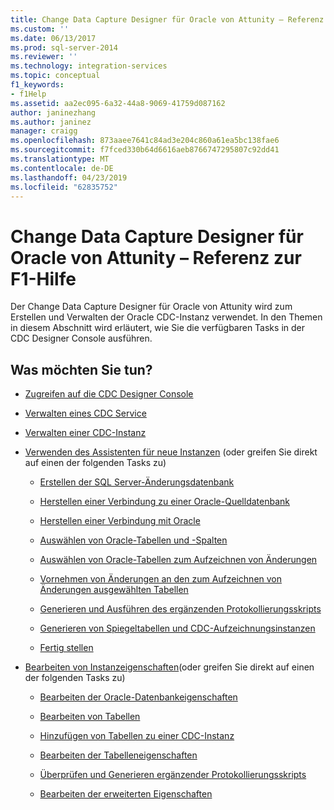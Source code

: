 ```yaml
---
title: Change Data Capture Designer für Oracle von Attunity – Referenz zur F1-Hilfe | Microsoft-Dokumentation
ms.custom: ''
ms.date: 06/13/2017
ms.prod: sql-server-2014
ms.reviewer: ''
ms.technology: integration-services
ms.topic: conceptual
f1_keywords:
- f1Help
ms.assetid: aa2ec095-6a32-44a8-9069-41759d087162
author: janinezhang
ms.author: janinez
manager: craigg
ms.openlocfilehash: 873aaee7641c84ad3e204c860a61ea5bc138fae6
ms.sourcegitcommit: f7fced330b64d6616aeb8766747295807c92dd41
ms.translationtype: MT
ms.contentlocale: de-DE
ms.lasthandoff: 04/23/2019
ms.locfileid: "62835752"
---
```

# <a name="change-data-capture-designer-for-oracle-by-attunity-f1-help-reference"></a>Change Data Capture Designer für Oracle von Attunity – Referenz zur F1-Hilfe
  Der Change Data Capture Designer für Oracle von Attunity wird zum Erstellen und Verwalten der Oracle CDC-Instanz verwendet. In den Themen in diesem Abschnitt wird erläutert, wie Sie die verfügbaren Tasks in der CDC Designer Console ausführen.  
  
## <a name="what-do-you-want-to-do"></a>Was möchten Sie tun?  
  
-   [Zugreifen auf die CDC Designer Console](access-the-cdc-designer-console.md)  
  
-   [Verwalten eines CDC Service](manage-a-cdc-service.md)  
  
-   [Verwalten einer CDC-Instanz](manage-a-cdc-instance.md)  
  
-   [Verwenden des Assistenten für neue Instanzen](use-the-new-instance-wizard.md) (oder greifen Sie direkt auf einen der folgenden Tasks zu)  
  
    -   [Erstellen der SQL Server-Änderungsdatenbank](create-the-sql-server-change-database.md)  
  
    -   [Herstellen einer Verbindung zu einer Oracle-Quelldatenbank](connect-to-an-oracle-source-database.md)  
  
    -   [Herstellen einer Verbindung mit Oracle](connect-to-oracle.md)  
  
    -   [Auswählen von Oracle-Tabellen und -Spalten](select-oracle-tables-and-columns.md)  
  
    -   [Auswählen von Oracle-Tabellen zum Aufzeichnen von Änderungen](select-oracle-tables-for-capturing-changes.md)  
  
    -   [Vornehmen von Änderungen an den zum Aufzeichnen von Änderungen ausgewählten Tabellen](make-changes-to-the-tables-selected-for-capturing-changes.md)  
  
    -   [Generieren und Ausführen des ergänzenden Protokollierungsskripts](generate-and-run-the-supplemental-logging-script.md)  
  
    -   [Generieren von Spiegeltabellen und CDC-Aufzeichnungsinstanzen](generate-mirror-tables-and-cdc-capture-instances.md)  
  
    -   [Fertig stellen](finish.md)  
  
-   [Bearbeiten von Instanzeigenschaften](edit-instance-properties.md)(oder greifen Sie direkt auf einen der folgenden Tasks zu)  
  
    -   [Bearbeiten der Oracle-Datenbankeigenschaften](edit-the-oracle-database-properties.md)  
  
    -   [Bearbeiten von Tabellen](edit-tables.md)  
  
    -   [Hinzufügen von Tabellen zu einer CDC-Instanz](add-tables-to-a-cdc-instance.md)  
  
    -   [Bearbeiten der Tabelleneigenschaften](edit-the-table-properties.md)  
  
    -   [Überprüfen und Generieren ergänzender Protokollierungsskripts](review-and-generate-supplemental-logging-scripts.md)  
  
    -   [Bearbeiten der erweiterten Eigenschaften](edit-the-advanced-properties.md)  
  
  

